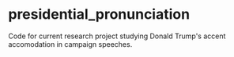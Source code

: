 # presidential_pronunciation
Code for current research project studying Donald Trump's accent accomodation in campaign speeches.
